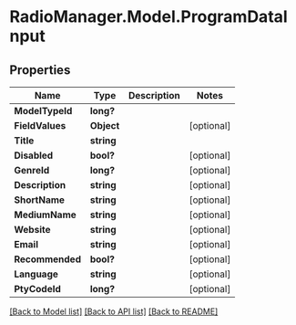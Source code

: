 # RadioManager.Model.ProgramDataInput
## Properties

Name | Type | Description | Notes
------------ | ------------- | ------------- | -------------
**ModelTypeId** | **long?** |  | 
**FieldValues** | **Object** |  | [optional] 
**Title** | **string** |  | 
**Disabled** | **bool?** |  | [optional] 
**GenreId** | **long?** |  | [optional] 
**Description** | **string** |  | [optional] 
**ShortName** | **string** |  | [optional] 
**MediumName** | **string** |  | [optional] 
**Website** | **string** |  | [optional] 
**Email** | **string** |  | [optional] 
**Recommended** | **bool?** |  | [optional] 
**Language** | **string** |  | [optional] 
**PtyCodeId** | **long?** |  | [optional] 

[[Back to Model list]](../README.md#documentation-for-models) [[Back to API list]](../README.md#documentation-for-api-endpoints) [[Back to README]](../README.md)

